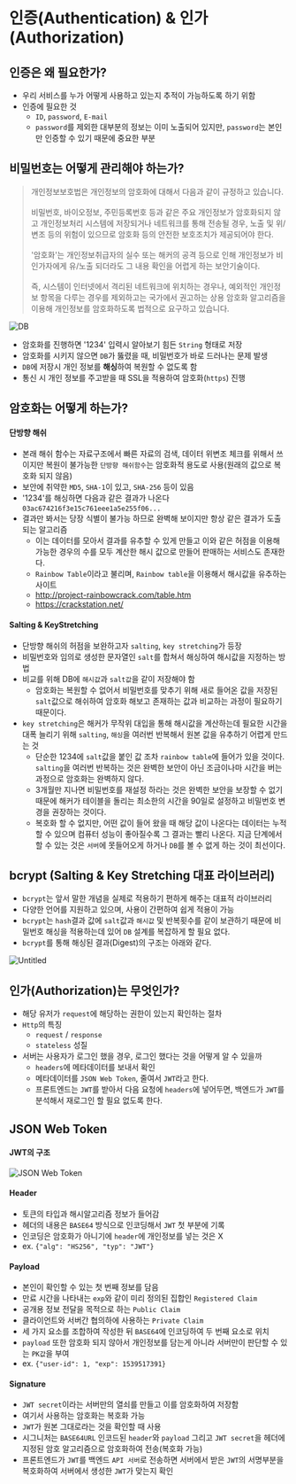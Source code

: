 # 인증(Authentication) & 인가(Authorization)

## 인증은 왜 필요한가?
- 우리 서비스를 누가 어떻게 사용하고 있는지 추적이 가능하도록 하기 위함
- 인증에 필요한 것
  - `ID`, `password`, `E-mail`
  - `password`를 제외한 대부분의 정보는 이미 노출되어 있지만, `password`는 본인만 인증할 수 있기 때문에 중요한 부분

## 비밀번호는 어떻게 관리해야 하는가?
<blockquote>
개인정보보호법은 개인정보의 암호화에 대해서 다음과 같이 규정하고 있습니다.<br><br>
비밀번호, 바이오정보, 주민등록번호 등과 같은 주요 개인정보가 암호화되지 않고 개인정보처리 시스템에 저장되거나 네트워크를 통해 전송될 경우, 노출 및 위/변조 등의 위험이 있으므로 암호화 등의 안전한 보호조치가 제공되어야 한다.<br><br>
'암호화'는 개인정보취급자의 실수 또는 해커의 공격 등으로 인해 개인정보가 비인가자에게 유/노출 되더라도 그 내용 확인을 어렵게 하는 보안기술이다.<br><br>
즉, 시스템이 인터넷에서 격리된 네트워크에 위치하는 경우나, 예외적인 개인정보 항목을 다루는 경우를 제외하고는 국가에서 권고하는 상용 암호화 알고리즘을 이용해 개인정보를 암호화하도록 법적으로 요구하고 있습니다.
</blockquote>

![DB](https://user-images.githubusercontent.com/96946274/168549585-33372eb8-4201-4b7b-b061-332c799c302f.png)
- 암호화를 진행하면 '1234' 입력시 알아보기 힘든 `String` 형태로 저장
- 암호화를 시키지 않으면 `DB`가 뚫렸을 때, 비밀번호가 바로 드러나는 문제 발생
- `DB`에 저장시 개인 정보를 **해싱**하여 복원할 수 없도록 함
- 통신 시 개인 정보를 주고받을 때 SSL을 적용하여 암호화(`https`) 진행

## 암호화는 어떻게 하는가?
#### 단방향 해쉬
- 본래 해쉬 함수는 자료구조에서 빠른 자료의 검색, 데이터 위변조 체크를 위해서 쓰이지만 복원이 불가능한 `단방향 해쉬함수`는 암호화적 용도로 사용(원래의 값으로 복호화 되지 않음)
- 보안에 취약한 `MD5`, `SHA-1`이 있고, `SHA-256` 등이 있음
- '1234'를 해싱하면 다음과 같은 결과가 나온다 `03ac674216f3e15c761eee1a5e255f06...`
- 결과만 봐서는 당장 식별이 불가능 하므로 완벽해 보이지만 항상 같은 결과가 도출되는 알고리즘
  - 이는 데이터를 모아서 결과를 유추할 수 있게 만들고 이와 같은 허점을 이용해 가능한 경우의 수를 모두 계산한 해시 값으로 만들어 판매하는 서비스도 존재한다.
  - `Rainbow Table`이라고 불리며, `Rainbow table`을 이용해서 해시값을 유추하는 사이트
  - http://project-rainbowcrack.com/table.htm
  - https://crackstation.net/

#### Salting & KeyStretching
- 단방향 해쉬의 허점을 보완하고자 `salting`, `key stretching`가 등장
- 비밀번호와 임의로 생성한 문자열인 `salt`를 합쳐서 해싱하여 해시값을 지정하는 방법
- 비교를 위해 DB에 `해시값`과 `salt값`을 같이 저장해야 함
  - 암호화는 복원할 수 없어서 비밀번호를 맞추기 위해 새로 들어온 값을 저장된 `salt`값으로 해쉬하여 암호화 해보고 존재하는 값과 비교하는 과정이 필요하기 때문이다.
- `key stretching`은 해커가 무작위 대입을 통해 해시값을 계산하는데 필요한 시간을 대폭 늘리기 위해 `salting`, `해싱`을 여러번 반복해서 원본 값을 유추하기 어렵게 만드는 것
  - 단순한 1234에 `salt`값을 붙인 값 조차 `rainbow table`에 들어가 있을 것이다. `salting`을 여러번 반복하는 것은 완벽한 보안이 아닌 조금이나마 시간을 버는 과정으로 암호화는 완벽하지 않다.
  - 3개월만 지나면 비밀번호를 재설정 하라는 것은 완벽한 보안을 보장할 수 없기 때문에 해커가 테이블을 돌리는 최소한의 시간을 90일로 설정하고 비밀번호 변경을 권장하는 것이다.
  - 복호화 할 수 없지만, 어떤 값이 들어 왔을 때 해당 값이 나온다는 데이터는 누적할 수 있으며 컴퓨터 성능이 좋아질수록 그 결과는 빨리 나온다. 지금 단계에서 할 수 있는 것은 `서버`에 못들어오게 하거나 `DB`를 볼 수 없게 하는 것이 최선이다.

## bcrypt (Salting & Key Stretching 대표 라이브러리)
- `bcrypt`는 앞서 말한 개념을 실제로 적용하기 편하게 해주는 대표적 라이브러리
- 다양한 언어를 지원하고 있으며, 사용이 간편하여 쉽게 적용이 가능
- `bcrypt`는 `hash`결과 값에 `salt`값과 `해시값` 및 반복횟수를 같이 보관하기 때문에 비밀번호 해싱을 적용하는데 있어 `DB` 설계를 복잡하게 할 필요 없다.
- `bcrypt`를 통해 해싱된 결과(Digest)의 구조는 아래와 같다.

![Untitled](https://user-images.githubusercontent.com/96946274/168587437-040a7957-73e4-43d7-82d6-bba33aecd33e.png)

## 인가(Authorization)는 무엇인가?
- 해당 유저가 `request`에 해당하는 권한이 있는지 확인하는 절차
- `Http`의 특징
  - `request` / `response`
  - `stateless` 성질
- 서버는 사용자가 로그인 했을 경우, 로그인 했다는 것을 어떻게 알 수 있을까
  - `headers`에 메타데이터를 보내서 확인
  - 메타데이터를 `JSON Web Token`, 줄여서 `JWT`라고 한다.
  - 프론트엔드는 `JWT`를 받아서 다음 요청에 `headers`에 넣어두면, 백엔드가 `JWT`를 분석해서 재로그인 할 필요 없도록 한다.

## JSON Web Token
#### JWT의 구조
![JSON Web Token](https://user-images.githubusercontent.com/96946274/168588216-bf797920-8ce3-4475-b886-51c97dd79a30.png)

#### Header
- 토큰의 타입과 해시알고리즘 정보가 들어감
- 헤더의 내용은 `BASE64` 방식으로 인코딩해서 `JWT` 첫 부분에 기록
- 인코딩은 암호화가 아니기에 `header`에 개인정보를 넣는 것은 X
- ex. `{"alg": "HS256", "typ": "JWT"}`

#### Payload
- 본인이 확인할 수 있는 첫 번째 정보를 담음
- 만료 시간을 나타내는 `exp`와 같이 미리 정의된 집합인 `Registered Claim`
- 공개용 정보 전달을 목적으로 하는 `Public Claim`
- 클라이언트와 서버간 협의하에 사용하는 `Private Claim`
- 세 가지 요소를 조합하여 작성한 뒤 `BASE64`에 인코딩하여 두 번째 요소로 위치
- `payload` 또한 암호화 되지 않아서 개인정보를 담는게 아니라 서버만이 판단할 수 있는 `PK값`을 부여
- ex. `{"user-id": 1, "exp": 1539517391}`

#### Signature
- `JWT secret`이라는 서버만의 열쇠를 만들고 이를 암호화하여 저장함
- 여기서 사용하는 암호화는 복호화 가능
- `JWT`가 원본 그대로라는 것을 확인할 때 사용
- 시그니처는 `BASE64URL` 인코드된 `header`와 `payload` 그리고 `JWT secret`을 헤더에 지정된 암호 알고리즘으로 암호화하여 전송(복호화 가능)
- 프론트엔드가 `JWT`를 백엔드 `API 서버`로 전송하면 서버에서 받은 `JWT`의 서명부분을 복호화하여 서버에서 생성한 `JWT`가 맞는지 확인
